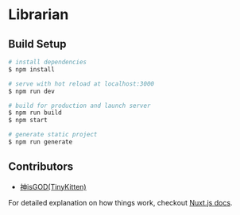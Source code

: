# Librarian

>

## Build Setup

```bash
# install dependencies
$ npm install

# serve with hot reload at localhost:3000
$ npm run dev

# build for production and launch server
$ npm run build
$ npm start

# generate static project
$ npm run generate
```

## Contributors

- [神isGOD(TinyKitten)](https://github.com/TinyKitten)

For detailed explanation on how things work, checkout [Nuxt.js docs](https://nuxtjs.org).
